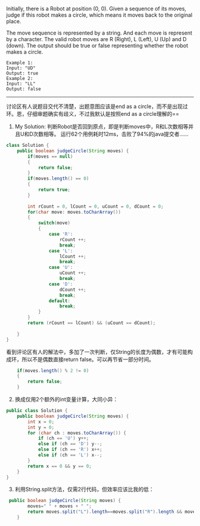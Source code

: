 Initially, there is a Robot at position (0, 0). Given a sequence of its moves, judge if this robot makes a circle, which means it moves back to the original place.

The move sequence is represented by a string. And each move is represent by a character. The valid robot moves are R (Right), L (Left), U (Up) and D (down). The output should be true or false representing whether the robot makes a circle.
```
Example 1:
Input: "UD"
Output: true
Example 2:
Input: "LL"
Output: false
```

***
讨论区有人说题目交代不清楚，出题意图应该是end as a circle，而不是出现过环。恩，仔细审题确实有歧义，不过我默认是按照end as a circle理解的==

1. My Solution:
判断Robot是否回到原点，即是判断moves中，R和L次数相等并且U和D次数相等。
运行62个用例耗时12ms，击败了94%的java提交者……

```java
class Solution {
    public boolean judgeCircle(String moves) {
        if(moves == null)
        {
            return false;
        }
        if(moves.length() == 0)
        {
            return true;
        }
        
        int rCount = 0, lCount = 0, uCount = 0, dCount = 0;
        for(char move: moves.toCharArray())
        {
            switch(move)
            {
                case 'R':
                    rCount ++;
                    break;
                case 'L':
                    lCount ++;
                    break;
                case 'U':
                    uCount ++;
                    break;
                case 'D':
                    dCount ++;
                    break;
                default:
                    break;
            }
        }
        return (rCount == lCount) && (uCount == dCount);
        
    }
}
```

看到评论区有人的解法中，多加了一次判断，仅String的长度为偶数，才有可能构成环，所以不是偶数直接return false。可以再节省一部分时间。

```java
    if(moves.length() % 2 != 0)
    {
        return false;
    }
```

2. 换成仅用2个额外的int变量计算，大同小异：
```java
public class Solution {
    public boolean judgeCircle(String moves) {
        int x = 0;
        int y = 0;
        for (char ch : moves.toCharArray()) {
            if (ch == 'U') y++;
            else if (ch == 'D') y--;
            else if (ch == 'R') x++;
            else if (ch == 'L') x--;
        }
        return x == 0 && y == 0;
    }
}
```

3. 利用String.split方法，仅需2行代码，但效率应该比我的低：
```java
 public boolean judgeCircle(String moves) {
        moves=" " + moves + " ";
        return moves.split("L").length==moves.split("R").length && moves.split("U").length == moves.split("D").length;
    }
```
    
